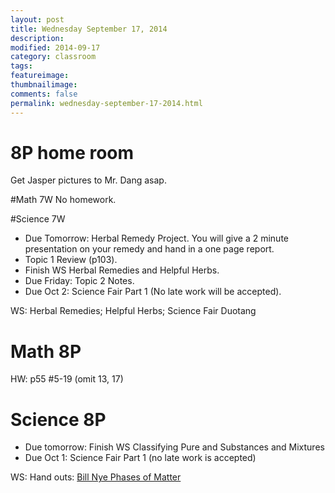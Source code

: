 ```yaml
---
layout: post  
title: Wednesday September 17, 2014
description:  
modified: 2014-09-17
category: classroom
tags:
featureimage: 
thumbnailimage: 
comments: false
permalink: wednesday-september-17-2014.html
--- 
```

# 8P home room
Get Jasper pictures to Mr. Dang asap.

#Math 7W
No homework.
  
#Science 7W
* Due Tomorrow: Herbal Remedy Project. You will give a 2 minute presentation on your remedy and hand in a one page report. 
* Topic 1 Review (p103). 
* Finish WS Herbal Remedies and Helpful Herbs. 
* Due Friday: Topic 2 Notes. 
* Due Oct 2: Science Fair Part 1 (No late work will be accepted).

WS: Herbal Remedies; Helpful Herbs; Science Fair Duotang

# Math 8P
HW: p55 #5-19 (omit 13, 17)<br>

# Science 8P
* Due tomorrow: Finish WS Classifying Pure and Substances and Mixtures
* Due Oct 1: Science Fair Part 1 (no late work is accepted)

WS: Hand outs: [Bill Nye Phases of Matter](https://www.dropbox.com/s/qnm4p8hpblaypwb/Bill%20Nye%20-%20Phases%20of%20Matter.doc?dl=0)
